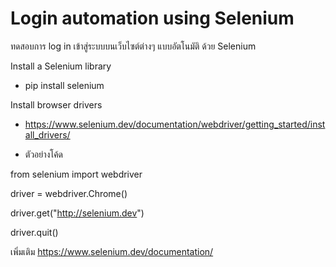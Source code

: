 # Login automation using Selenium 
ทดสอบการ log in เข้าสู่ระบบบนเว็บไซต์ต่างๆ แบบอัตโนมัติ ด้วย Selenium

Install a Selenium library
- pip install selenium

Install browser drivers
- https://www.selenium.dev/documentation/webdriver/getting_started/install_drivers/

- ตัวอย่างโค้ด

from selenium import webdriver

driver = webdriver.Chrome()

driver.get("http://selenium.dev")

driver.quit()

เพิ่มเติม
https://www.selenium.dev/documentation/



